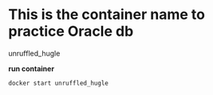 # This is the container name to practice Oracle db

unruffled_hugle

**run container**

```
docker start unruffled_hugle
```